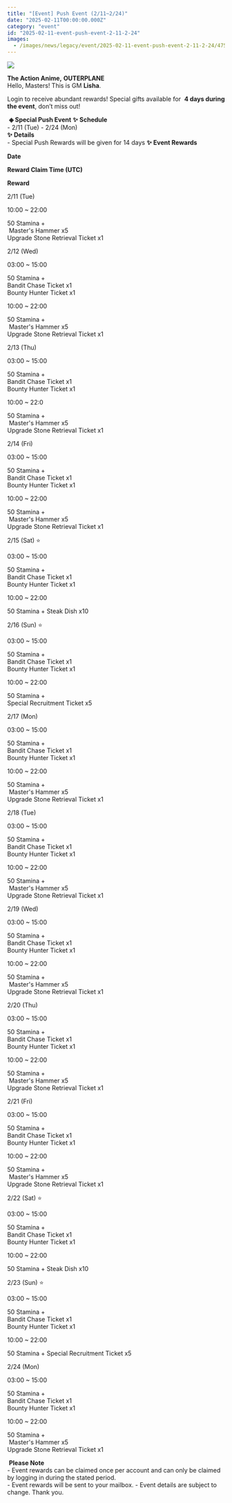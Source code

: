 ```yaml
---
title: "[Event] Push Event (2/11~2/24)"
date: "2025-02-11T00:00:00.000Z"
category: "event"
id: "2025-02-11-event-push-event-2-11-2-24"
images:
  - /images/news/legacy/event/2025-02-11-event-push-event-2-11-2-24/4759c200b4a94ca4a56a76260f0d31bb.webp
---
```


![](/images/news/legacy/event/2025-02-11-event-push-event-2-11-2-24/4759c200b4a94ca4a56a76260f0d31bb.webp)  
  

**The Action Anime,** **OUTERPLANE**          
Hello, Masters! This is GM **Lisha**.  
  
Login to receive abundant rewards! Special gifts available for  **4 days during the event**, don’t miss out!  
  
 **◈ Special Push Event** **✨** **Schedule**      
\- 2/11 (Tue) - 2/24 (Mon)  
**✨** **Details**     
\- Special Push Rewards will be given for 14 days **✨** **Event Rewards** 

**Date**

**Reward Claim Time (UTC)**

**Reward**

2/11 (Tue)

10:00 ~ 22:00  

50 Stamina +  
 Master's Hammer x5  
Upgrade Stone Retrieval Ticket x1

2/12 (Wed)

03:00 ~ 15:00  

50 Stamina +  
Bandit Chase Ticket x1  
Bounty Hunter Ticket x1

10:00 ~ 22:00

50 Stamina +  
 Master's Hammer x5  
Upgrade Stone Retrieval Ticket x1

2/13 (Thu) 

03:00 ~ 15:00

50 Stamina +  
Bandit Chase Ticket x1  
Bounty Hunter Ticket x1

10:00 ~ 22:0

50 Stamina +  
 Master's Hammer x5  
Upgrade Stone Retrieval Ticket x1

2/14 (Fri)

03:00 ~ 15:00

50 Stamina +  
Bandit Chase Ticket x1  
Bounty Hunter Ticket x1

10:00 ~ 22:00

50 Stamina +  
 Master's Hammer x5  
Upgrade Stone Retrieval Ticket x1

2/15 (Sat) ⭐

03:00 ~ 15:00

50 Stamina +  
Bandit Chase Ticket x1  
Bounty Hunter Ticket x1

10:00 ~ 22:00

50 Stamina + Steak Dish x10  

2/16 (Sun) ⭐

03:00 ~ 15:00

50 Stamina +  
Bandit Chase Ticket x1  
Bounty Hunter Ticket x1

10:00 ~ 22:00

50 Stamina +   
Special Recruitment Ticket x5  

2/17 (Mon)

03:00 ~ 15:00

50 Stamina +  
Bandit Chase Ticket x1  
Bounty Hunter Ticket x1

10:00 ~ 22:00

50 Stamina +  
 Master's Hammer x5  
Upgrade Stone Retrieval Ticket x1

2/18 (Tue)

03:00 ~ 15:00

50 Stamina +  
Bandit Chase Ticket x1  
Bounty Hunter Ticket x1

10:00 ~ 22:00

50 Stamina +  
 Master's Hammer x5  
Upgrade Stone Retrieval Ticket x1

2/19 (Wed)

03:00 ~ 15:00

50 Stamina +  
Bandit Chase Ticket x1  
Bounty Hunter Ticket x1

10:00 ~ 22:00

50 Stamina +  
 Master's Hammer x5  
Upgrade Stone Retrieval Ticket x1

2/20 (Thu)

03:00 ~ 15:00

50 Stamina +  
Bandit Chase Ticket x1  
Bounty Hunter Ticket x1

10:00 ~ 22:00

50 Stamina +  
 Master's Hammer x5  
Upgrade Stone Retrieval Ticket x1

2/21 (Fri)

03:00 ~ 15:00

50 Stamina +  
Bandit Chase Ticket x1  
Bounty Hunter Ticket x1

10:00 ~ 22:00

50 Stamina +  
 Master's Hammer x5  
Upgrade Stone Retrieval Ticket x1

2/22 (Sat) ⭐

03:00 ~ 15:00

50 Stamina +  
Bandit Chase Ticket x1  
Bounty Hunter Ticket x1

10:00 ~ 22:00

50 Stamina + Steak Dish x10  

2/23 (Sun) ⭐

03:00 ~ 15:00

50 Stamina +  
Bandit Chase Ticket x1  
Bounty Hunter Ticket x1

10:00 ~ 22:00

50 Stamina + Special Recruitment Ticket x5  

2/24 (Mon)

03:00 ~ 15:00

50 Stamina +  
Bandit Chase Ticket x1  
Bounty Hunter Ticket x1

10:00 ~ 22:00

50 Stamina +  
 Master's Hammer x5  
Upgrade Stone Retrieval Ticket x1

 **Please Note**  
\- Event rewards can be claimed once per account and can only be claimed by logging in during the stated period.  
\- Event rewards will be sent to your mailbox. - Event details are subject to change. Thank you.

